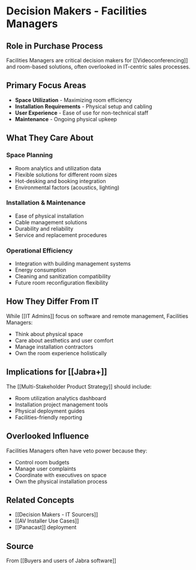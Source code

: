 # Decision Makers - Facilities Managers

## Role in Purchase Process

Facilities Managers are critical decision makers for [[Videoconferencing]] and room-based solutions, often overlooked in IT-centric sales processes.

## Primary Focus Areas

- **Space Utilization** - Maximizing room efficiency
- **Installation Requirements** - Physical setup and cabling
- **User Experience** - Ease of use for non-technical staff
- **Maintenance** - Ongoing physical upkeep

## What They Care About

### Space Planning
- Room analytics and utilization data
- Flexible solutions for different room sizes
- Hot-desking and booking integration
- Environmental factors (acoustics, lighting)

### Installation & Maintenance
- Ease of physical installation
- Cable management solutions
- Durability and reliability
- Service and replacement procedures

### Operational Efficiency
- Integration with building management systems
- Energy consumption
- Cleaning and sanitization compatibility
- Future room reconfiguration flexibility

## How They Differ From IT

While [[IT Admins]] focus on software and remote management, Facilities Managers:
- Think about physical space
- Care about aesthetics and user comfort
- Manage installation contractors
- Own the room experience holistically

## Implications for [[Jabra+]]

The [[Multi-Stakeholder Product Strategy]] should include:
- Room utilization analytics dashboard
- Installation project management tools
- Physical deployment guides
- Facilities-friendly reporting

## Overlooked Influence

Facilities Managers often have veto power because they:
- Control room budgets
- Manage user complaints
- Coordinate with executives on space
- Own the physical installation process

## Related Concepts
- [[Decision Makers - IT Sourcers]]
- [[AV Installer Use Cases]]
- [[Panacast]] deployment

## Source
From [[Buyers and users of Jabra software]]